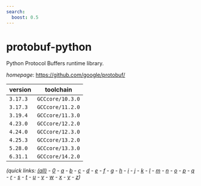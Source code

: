 ```yaml
---
search:
  boost: 0.5
---
```

# protobuf-python

Python Protocol Buffers runtime library.

*homepage*: <https://github.com/google/protobuf/>

version | toolchain
--------|----------
``3.17.3`` | ``GCCcore/10.3.0``
``3.17.3`` | ``GCCcore/11.2.0``
``3.19.4`` | ``GCCcore/11.3.0``
``4.23.0`` | ``GCCcore/12.2.0``
``4.24.0`` | ``GCCcore/12.3.0``
``4.25.3`` | ``GCCcore/13.2.0``
``5.28.0`` | ``GCCcore/13.3.0``
``6.31.1`` | ``GCCcore/14.2.0``


*(quick links: [(all)](../index.md) - [0](../0/index.md) - [a](../a/index.md) - [b](../b/index.md) - [c](../c/index.md) - [d](../d/index.md) - [e](../e/index.md) - [f](../f/index.md) - [g](../g/index.md) - [h](../h/index.md) - [i](../i/index.md) - [j](../j/index.md) - [k](../k/index.md) - [l](../l/index.md) - [m](../m/index.md) - [n](../n/index.md) - [o](../o/index.md) - [p](../p/index.md) - [q](../q/index.md) - [r](../r/index.md) - [s](../s/index.md) - [t](../t/index.md) - [u](../u/index.md) - [v](../v/index.md) - [w](../w/index.md) - [x](../x/index.md) - [y](../y/index.md) - [z](../z/index.md))*


